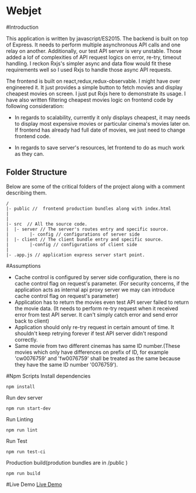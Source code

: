 # Webjet

#Introduction

This application is written by javascript/ES2015.
The backend is built on top of Express. It needs to perform multiple asynchronous API calls and one relay on another. Additionally, our test API server is very unstable. Those added a lof of complexities of API request logics on error, re-try, timeout handling. I reckon Rxjs's simpler async and data flow would fit these requirements well so I used Rxjs to handle those async API requests.

The frontend is built on react,redux,redux-observable. I might have over engineered it. It just provides a simple button to fetch movies and display cheapest movies on screen. I just put Rxjs here to demonstrate its usage. I have also written filtering cheapest movies logic on frontend code by following consideration:
- In regards to scalability, currently it only displays cheapest, it may needs to display most expensive movies or particular cinema's movies later on. If frontend has already had full date of movies, we just need to change frontend code.

- In regards to save server's resources, let frontend to do as much work as they can. 

## Folder Structure

Below are some of the critical folders of the project along with a comment describing them.

```
/
|- public //  frontend production bundles along with index.html
|
|
|- src  // All the source code.
|  |- server // The server's routes entry and specific source.
|        |- config // configurations of server side 
|  |- client // The client bundle entry and specific source.
|        |-config // configurations of client side         
|
|- .app.js // application express server start point.
```

#Assumptions
- Cache control is configured by server side configuration, there is no cache control flag on request's parameter. (For security concerns, if the application acts as internal api proxy server we may can introduce cache control flag on request's parameter)
- Application has to return the movies even test API server failed to return the movie data. (It needs to perform re-try request when it received error from test API server. It can't simply catch error and send error back to client)
- Application should only re-try request in certain amount of time. It shouldn't keep retrying forever if test API server didn't respond correctly.
- Same movie from two different cinemas has same ID number.(These movies which only have differences on prefix of ID, for example 'cw0076759' and 'fw0076759' shall be treated as the same because they have the same ID number '0076759').

#Npm Scripts
Install dependencies
```
npm install
```
Run dev server
```
npm run start-dev
```
Run Linting
```
npm run lint
```
Run Test
```
npm run test-ci
```
Production build(prodution bundles are in /public )
```
npm run build
```

#Live Demo
[Live Demo](https://showcode.herokuapp.com/)
